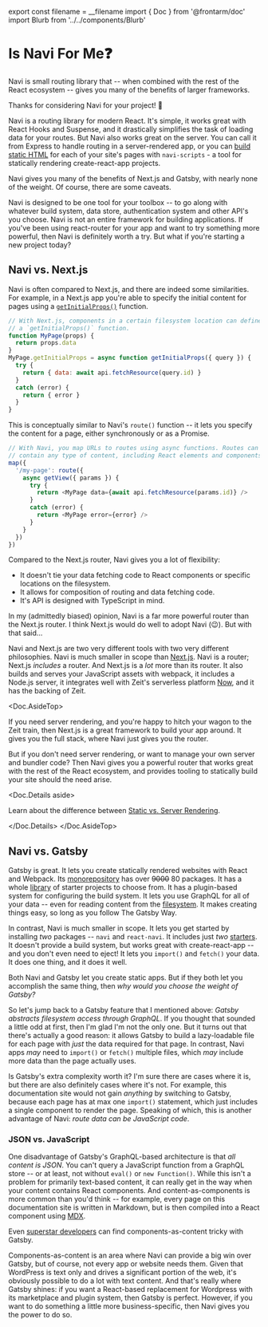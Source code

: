 export const filename = __filename
import { Doc } from '@frontarm/doc'
import Blurb from '../../components/Blurb'

# Is Navi For Me❓

<Blurb>

Navi is small routing library that -- when combined with the rest of the React ecosystem -- gives you many of the benefits of larger frameworks.

</Blurb>

Thanks for considering Navi for your project! 🙌

Navi is a routing library for modern React. It's simple, it works great with React Hooks and Suspense, and it drastically simplifies the task of loading data for your routes. But Navi also works great on the server. You can call it from Express to handle routing in a server-rendered app, or you can [build static HTML](../guides/static-rendering/) for each of your site's pages with `navi-scripts` - a tool for statically rendering create-react-app projects.

Navi gives you many of the benefits of Next.js and Gatsby, with nearly none of the weight. Of course, there are some caveats.

Navi is designed to be one tool for your toolbox -- to go along with whatever build system, data store, authentication system and other API's you choose. Navi is not an entire framework for building applications. If you've been using react-router for your app and want to try something more powerful, then Navi is definitely worth a try. But what if you're starting a new project today?


## Navi vs. Next.js

Navi is often compared to Next.js, and there are indeed some similarities. 
For example, in a Next.js app you're able to specify the initial content for pages using a [`getInitialProps()`](https://nextjs.org/docs/#fetching-data-and-component-lifecycle) function.

```js
// With Next.js, components in a certain filesystem location can define
// a `getInitialProps()` function.
function MyPage(props) {
  return props.data
}
MyPage.getInitialProps = async function getInitialProps({ query }) {
  try {
    return { data: await api.fetchResource(query.id) }
  }
  catch (error) {
    return { error }
  }
}
```

This is conceptually similar to Navi's `route()` function -- it lets you specify the content for a page, either synchronously or as a Promise.

```js
// With Navi, you map URLs to routes using async functions. Routes can
// contain any type of content, including React elements and components.
map({
  '/my-page': route({
    async getView({ params }) {
      try {
        return <MyPage data={await api.fetchResource(params.id)} />
      }
      catch (error) {
        return <MyPage error={error} />
      }
    }
  })
})
```

Compared to the Next.js router, Navi gives you a lot of flexibility:

- It doesn't tie your data fetching code to React components or specific locations on the filesystem.
- It allows for composition of routing and data fetching code.
- It's API is designed with TypeScript in mind.

In my (admittedly biased) opinion, Navi is a far more powerful router than the Next.js router. I think Next.js would do well to adopt Navi (😉). But with that said...

Navi and Next.js are two very different tools with two very different philosophies. Navi is much smaller in scope than [Next.js](https://nextjs.org/). Navi is a router; Next.js *includes* a router. And Next.js is a *lot* more than its router. It also builds and serves your JavaScript assets with webpack, it includes a Node.js server, it integrates well with Zeit's serverless platform [Now](https://zeit.co/now), and it has the backing of Zeit.

<Doc.AsideTop>

If you need server rendering, and you're happy to hitch your wagon to the Zeit train, then Next.js is a great framework to build your app around. It gives you the full stack, where Navi just gives you the router.

But if you don't need server rendering, or want to manage your own server and bundler code? Then Navi gives you a powerful router that works great with the rest of the React ecosystem, and provides tooling to statically build your site should the need arise.

<Doc.Details aside>

Learn about the difference between [Static vs. Server Rendering](https://frontarm.com/james-k-nelson/static-vs-server-rendering/).

</Doc.Details>
</Doc.AsideTop>


## Navi vs. Gatsby

Gatsby is great. It lets you create statically rendered websites with React and Webpack. Its [monorepository](https://github.com/gatsbyjs/gatsby/tree/d2691a8b6b5c35ea29ca2a946885fd51ad3dd6b5/packages) has over ~~9000~~ 80 packages. It has a whole [library](https://www.gatsbyjs.org/starters/?v=2) of starter projects to choose from. It has a plugin-based system for configuring the build system. It lets you use GraphQL for all of your data -- even for reading content from the [filesystem](https://github.com/gatsbyjs/gatsby/tree/master/packages/gatsby-source-filesystem). It makes creating things easy, so long as you follow The Gatsby Way.

In contrast, Navi is much smaller in scope. It lets you get started by installing *two* packages -- `navi` and `react-navi`. It includes just *two* [starters](../create-react-navi-app). It doesn't provide a build system, but works great with create-react-app -- and you don't even need to eject! It lets you `import()` and `fetch()` your data. It does one thing, and it does it well.

Both Navi and Gatsby let you create static apps. But if they both let you accomplish the same thing, then *why would you choose the weight of Gatsby?*

So let's jump back to a Gatsby feature that I mentioned above: *Gatsby abstracts filesystem access through GraphQL*. If you thought that sounded a little odd at first, then I'm glad I'm not the only one. But it turns out that there's actually a good reason: it allows Gatsby to build a lazy-loadable file for each page with *just* the data required for that page. In contrast, Navi apps *may* need to `import()` or `fetch()` multiple files, which *may* include more data than the page actually uses.

Is Gatsby's extra complexity worth it? I'm sure there are cases where it is, but there are also definitely cases where it's not. For example, this documentation site would not gain *anything* by switching to Gatsby, because each page has at max one `import()` statement, which just includes a single component to render the page. Speaking of which, this is another advantage of Navi: *route data can be JavaScript code*.

### JSON vs. JavaScript

One disadvantage of Gatsby's GraphQL-based architecture is that *all content is JSON*. You can't query a JavaScript function from a GraphQL store -- or at least, not without `eval()` or `new Function()`. While this isn't a problem for primarily text-based content, it can really get in the way when your content contains React components. And content-as-components is more common than you'd think -- for example, every page on this documentation site is written in Markdown, but is then compiled into a React component using [MDX](https://mdxjs.com).

Even [superstar developers](https://twitter.com/dan_abramov/status/1073388715177897989) can find components-as-content tricky with Gatsby.

Components-as-content is an area where Navi can provide a big win over Gatsby, but of course, not every app or website needs them. Given that WordPress is text only and drives a significant portion of the web, it's obviously possible to do a lot with text content. And that's really where Gatsby shines: if you want a React-based replacement for Wordpress with its marketplace and plugin system, then Gatsby is perfect. However, if you want to do something a little more business-specific, then Navi gives you the power to do so.
